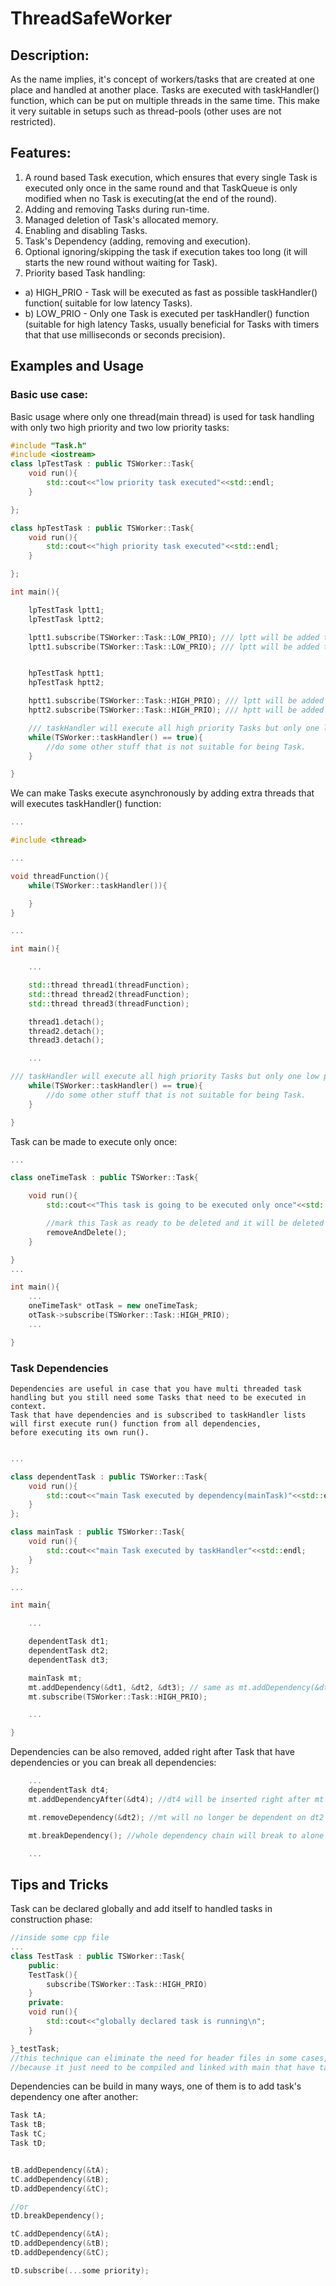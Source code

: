 # ThreadSafeWorker

## Description:
As the name implies, it's concept of workers/tasks that are created at one place and handled at another place.
Tasks are executed with taskHandler() function, which can be put on multiple threads in the same time.
This make it very suitable in setups such as thread-pools (other uses are not restricted).

## Features:
1. A round based Task execution, which ensures that every single Task is executed only once in the same round and that TaskQueue is only modified when no Task is executing(at the end of the round).
2. Adding and removing Tasks during run-time.
3. Managed deletion of Task's allocated memory.
4. Enabling and disabling Tasks.
5. Task's Dependency (adding, removing and execution).
6. Optional ignoring/skipping the task if execution takes too long (it will starts the new round without waiting for Task).
7. Priority based Task handling:
 *  a) HIGH_PRIO - Task will be executed as fast as possible taskHandler() function( suitable for low latency Tasks).
 *  b) LOW_PRIO  - Only one Task is executed per taskHandler() function (suitable for high latency Tasks,
	   usually beneficial for Tasks with timers that that use milliseconds or seconds precision).

## Examples and Usage


### Basic use case:

Basic usage where only one thread(main thread) is used for task handling with only two high priority and two low priority tasks:
```C++
#include "Task.h"
#include <iostream>
class lpTestTask : public TSWorker::Task{
	void run(){
		std::cout<<"low priority task executed"<<std::endl;
	}

};

class hpTestTask : public TSWorker::Task{
	void run(){
		std::cout<<"high priority task executed"<<std::endl;
	}

};

int main(){

	lpTestTask lptt1;
	lpTestTask lptt2;

	lptt1.subscribe(TSWorker::Task::LOW_PRIO); /// lptt will be added to low priority list
	lptt1.subscribe(TSWorker::Task::LOW_PRIO); /// lptt will be added to low priority list


	hpTestTask hptt1;
	hpTestTask hptt2;

	hptt1.subscribe(TSWorker::Task::HIGH_PRIO); /// lptt will be added to high priority list
	hptt2.subscribe(TSWorker::Task::HIGH_PRIO); /// hptt will be added to high priority list

	/// taskHandler will execute all high priority Tasks but only one low priority Task per cycle.
	while(TSWorker::taskHandler() == true){
		//do some other stuff that is not suitable for being Task.
	}

}

```


We can make Tasks execute asynchronously by adding extra threads that will executes taskHandler() function:
```C++
...

#include <thread>

...

void threadFunction(){
	while(TSWorker::taskHandler()){

	}
}

...

int main(){

	...

	std::thread thread1(threadFunction);
	std::thread thread2(threadFunction);
	std::thread thread3(threadFunction);

	thread1.detach();
	thread2.detach();
	thread3.detach();

	...

/// taskHandler will execute all high priority Tasks but only one low priority Task per cycle.
	while(TSWorker::taskHandler() == true){
		//do some other stuff that is not suitable for being Task.
	}

}
```


Task can be made to execute only once:
```C++
...

class oneTimeTask : public TSWorker::Task{

	void run(){
		std::cout<<"This task is going to be executed only once"<<std::endl;

		//mark this Task as ready to be deleted and it will be deleted after all high priority Task are executed and before new round is started
		removeAndDelete();
	}

}
...

int main(){
	...
	oneTimeTask* otTask = new oneTimeTask;
	otTask->subscribe(TSWorker::Task::HIGH_PRIO);
	...

}

```



### Task Dependencies

	Dependencies are useful in case that you have multi threaded task handling but you still need some Tasks that need to be executed in context.
	Task that have dependencies and is subscribed to taskHandler lists will first execute run() function from all dependencies,
	before executing its own run().



```C++

...

class dependentTask : public TSWorker::Task{
	void run(){
		std::cout<<"main Task executed by dependency(mainTask)"<<std::endl;
	}
};

class mainTask : public TSWorker::Task{
	void run(){
		std::cout<<"main Task executed by taskHandler"<<std::endl;
	}
};

...

int main{

	...

	dependentTask dt1;
	dependentTask dt2;
	dependentTask dt3;

	mainTask mt;
	mt.addDependency(&dt1, &dt2, &dt3); // same as mt.addDependency(&dt1); ,  mt.addDependency(&dt2); ... etc.
	mt.subscribe(TSWorker::Task::HIGH_PRIO);

	...

}

```
Dependencies can be also removed, added right after Task that have dependencies or you can break all dependencies:
```C++
	...
	dependentTask dt4;
	mt.addDependencyAfter(&dt4); //dt4 will be inserted right after mt as dependency

	mt.removeDependency(&dt2); //mt will no longer be dependent on dt2

	mt.breakDependency(); //whole dependency chain will break to alone Tasks as if they have never been dependent one each other.

	...
```


## Tips and Tricks

Task can be declared globally and add itself to handled tasks in construction phase:
```C++
//inside some cpp file
...
class TestTask : public TSWorker::Task{
    public:
    TestTask(){
        subscribe(TSWorker::Task::HIGH_PRIO)
    }
    private:
    void run(){
        std::cout<<"globally declared task is running\n";
    }

}_testTask;
//this technique can eliminate the need for header files in some cases,
//because it just need to be compiled and linked with main that have taskHandler in loop to work properly.

```

Dependencies can be build in many ways, one of them is to add task's dependency one after another:
```C++
Task tA;
Task tB;
Task tC;
Task tD;


tB.addDependency(&tA);
tC.addDependency(&tB);
tD.addDependency(&tC);

//or
tD.breakDependency();

tC.addDependency(&tA);
tD.addDependency(&tB);
tD.addDependency(&tC);

tD.subscribe(...some priority);

```
